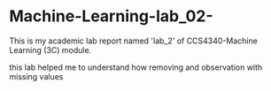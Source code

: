 # Machine-Learning-lab_02-

This is my academic lab report named 'lab_2' of CCS4340-Machine Learning (3C) module.

this lab helped me to understand how removing and observation with missing values
